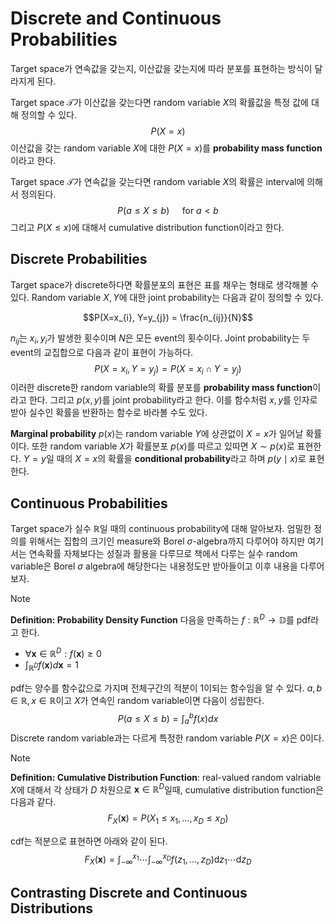 # Discrete and Continuous Probabilities

Target space가 연속값을 갖는지, 이산값을 갖는지에 따라 분포를 표현하는 방식이 달라지게 된다. 

Target space $\mathcal{T}$가 이산값을 갖는다면 random variable $X$의 확률값을 특정 값에 대해 정의할 수 있다.
$$P(X=x)$$
이산값을 갖는 random variable $X$에 대한 $P(X=x)$를 **probability mass function**이라고 한다.

Target space $\mathcal{T}$가 연속값을 갖는다면 random variable $X$의 확률은 interval에 의해서 정의된다.
$$P(a \leqslant X \leqslant b) \quad \text{ for } a < b$$
그리고 $P(X \leqslant x)$에 대해서 cumulative distribution function이라고 한다.

## Discrete Probabilities

Target space가 discrete하다면 확률분포의 표현은 표를 채우는 형태로 생각해볼 수 있다. Random variable $X, Y$에 대한 joint probability는 다음과 같이 정의할 수 있다.

$$P(X=x_{i}, Y=y_{j}) = \frac{n_{ij}}{N}$$

$n_{ij}$는 $x_{i}, y_{i}$가 발생한 횟수이며 $N$은 모든 event의 횟수이다. Joint probability는 두 event의 교집합으로 다음과 같이 표현이 가능하다.
$$P\left(X=x_{i}, Y=y_{j}\right)=P\left(X=x_{i} \cap Y=y_{j}\right)$$
이러한 discrete한 random variable의 확률 분포를 **probability mass function**이라고 한다. 그리고 $p(x,y)$를 joint probability라고 한다. 이를 함수처럼 $x, y$를 인자로 받아 실수인 확률을 반환하는 함수로 바라볼 수도 있다.

**Marginal probability** $p(x)$는 random variable $Y$에 상관없이 $X=x$가 일어날 확률이다. 또한 random variable $X$가 확률분포 $p(x)$를 따르고 있따면 $X \sim p(x)$로 표현한다. $Y=y$일 때의 $X=x$의 확률을 **conditional probability**라고 하며 $p(y\mid x)$로 표현한다.

## Continuous Probabilities

Target space가 실수 $\mathbb{R}$일 때의 continuous probability에 대해 알아보자. 엄밀한 정의를 위해서는 집합의 크기인 measure와 Borel $\sigma$-algebra까지 다루어야 하지만 여기서는 연속확률 자체보다는 성질과 활용을 다루므로 책에서 다루는 실수 random variable은 Borel $\sigma$ algebra에 해당한다는 내용정도만 받아들이고 이후 내용을 다루어보자.

> [!NOTE]
>
> **Definition: Probability Density Function** 다음을 만족하는 $f: \mathbb{R}^{D} \rightarrow \mathbb{D}$를 pdf라고 한다.
> * $\forall \boldsymbol{x} \in \mathbb{R}^{D} : f(\boldsymbol{x}) \geqslant 0$
> * $\int_{\mathbb{R}^{D}} f(\boldsymbol{x}) d \boldsymbol{x} = 1$

pdf는 양수를 함수값으로 가지며 전체구간의 적분이 1이되는 함수임을 알 수 있다. $a, b \in \mathbb{R}, x \in \mathbb{R}$이고 $X$가 연속인 random variable이면 다음이 성립한다.
$$P(a \leqslant X \leqslant b) = \int_{a}^{b} f(x) dx$$
Discrete random variable과는 다르게 특정한 random variable $P(X=x)$은 0이다.

> [!NOTE]
> 
> **Definition: Cumulative Distribution Function**: real-valued random valriable $X$에 대해서 각 상태가 $D$ 차원으로 $\boldsymbol{x} \in \mathbb{R}^{D}$일때, cumulative distribution function은 다음과 같다.
> $$F_{X}(\boldsymbol{x}) = P(X_{1} \leqslant x_{1}, \ldots, x_{D} \leqslant x_{D})$$

cdf는 적분으로 표현하면 아래와 같이 된다.
$$F_{X}(\boldsymbol{x})=\int_{-\infty}^{x_{1}} \cdots \int_{-\infty}^{x_{D}} f\left(z_{1}, \ldots, z_{D}\right) \mathrm{d} z_{1} \cdots \mathrm{d} z_{D}$$

## Contrasting Discrete and Continuous Distributions
